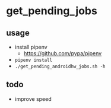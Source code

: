 # get_pending_jobs

## usage

- install pipenv
  - https://github.com/pypa/pipenv
- `pipenv install`
- `./get_pending_androidhw_jobs.sh -h`

## todo

- improve speed
